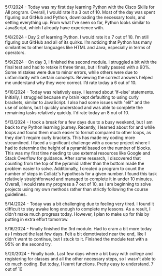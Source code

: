 5/7/2024 - Today was my first day learning Python with the Cisco Skills for All program. Overall, I would rate it a 3 out of 10. Most of the day was spent figuring out GitHub and Python, downloading the necessary tools, and setting everything up. From what I’ve seen so far, Python looks similar to JavaScript, which I already have experience with.

5/8/2024 - Day 2 of learning Python. I would rate it a 7 out of 10. I’m still figuring out GitHub and all of its quirks. I’m noticing that Python has many similarities to other languages like HTML and Java, especially in terms of operators.

5/9/2024 - On day 3, I finished the second module. I struggled a bit with the final test and had to retake it three times, but I finally passed with a 90%. Some mistakes were due to minor errors, while others were due to unfamiliarity with certain concepts. Reviewing the correct answers helped me understand why they were correct. I’d rate today a 6 out of 10.

5/10/2024 - Today was relatively easy. I learned about 'if-else' statements. Initially, I struggled because my brain kept defaulting to using curly brackets, similar to JavaScript. I also had some issues with "elif" and the use of colons, but I quickly understood and was able to complete the remaining tasks relatively quickly. I'd rate today an 8 out of 10.

5/13/2024 - I took a break for a few days due to a busy weekend, but I am back to my Python learning journey. Recently, I learned about for and while loops and found them much easier to format compared to other loops, as they don’t require curly brackets. This has made my coding more streamlined. I faced a significant challenge with a course project where I had to determine the height of a pyramid based on the number of blocks. This was my first time needing to use external resources like Google and Stack Overflow for guidance. After some research, I discovered that counting from the top of the pyramid rather than the bottom made the problem easier to solve. Additionally, I created a program to count the number of steps in Collatz's hypothesis for a given number. I found this task relatively straightforward and managed to complete it in under 10 minutes. Overall, I would rate my progress a 7 out of 10, as I am beginning to solve projects using my own methods rather than strictly following the course guidelines.

5/14/2024 - Today was a bit challenging due to feeling very tired. I found it difficult to stay awake long enough to complete my lessons. As a result, I didn’t make much progress today. However, I plan to make up for this by putting in extra effort tomorrow.

5/16/2024 - Finally finished the 3rd module. Had to cram a bit more today as I missed the last few days. Felt a bit demotivated near the end, like I didn't want to continue, but I stuck to it. Finished the module test with a 95% on the second try.

5/20/2024 - Finally back. Last few days where a bit busy with college and registering for classes and all the other necessary steps, so I wasn't able to do much coding. But today, I learnt functions. Pretty easy to understand. 7 out of 10

